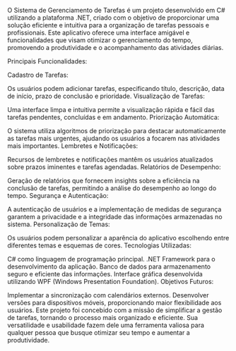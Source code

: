 O Sistema de Gerenciamento de Tarefas é um projeto desenvolvido em C# utilizando a plataforma .NET, criado com o objetivo de proporcionar uma solução eficiente e intuitiva para a organização de tarefas pessoais e profissionais. Este aplicativo oferece uma interface amigável e funcionalidades que visam otimizar o gerenciamento do tempo, promovendo a produtividade e o acompanhamento das atividades diárias.

Principais Funcionalidades:

Cadastro de Tarefas:

Os usuários podem adicionar tarefas, especificando título, descrição, data de início, prazo de conclusão e prioridade.
Visualização de Tarefas:

Uma interface limpa e intuitiva permite a visualização rápida e fácil das tarefas pendentes, concluídas e em andamento.
Priorização Automática:

O sistema utiliza algoritmos de priorização para destacar automaticamente as tarefas mais urgentes, ajudando os usuários a focarem nas atividades mais importantes.
Lembretes e Notificações:

Recursos de lembretes e notificações mantêm os usuários atualizados sobre prazos iminentes e tarefas agendadas.
Relatórios de Desempenho:

Geração de relatórios que fornecem insights sobre a eficiência na conclusão de tarefas, permitindo a análise do desempenho ao longo do tempo.
Segurança e Autenticação:

A autenticação de usuários e a implementação de medidas de segurança garantem a privacidade e a integridade das informações armazenadas no sistema.
Personalização de Temas:

Os usuários podem personalizar a aparência do aplicativo escolhendo entre diferentes temas e esquemas de cores.
Tecnologias Utilizadas:

C# como linguagem de programação principal.
.NET Framework para o desenvolvimento da aplicação.
Banco de dados para armazenamento seguro e eficiente das informações.
Interface gráfica desenvolvida utilizando WPF (Windows Presentation Foundation).
Objetivos Futuros:

Implementar a sincronização com calendários externos.
Desenvolver versões para dispositivos móveis, proporcionando maior flexibilidade aos usuários.
Este projeto foi concebido com a missão de simplificar a gestão de tarefas, tornando o processo mais organizado e eficiente. Sua versatilidade e usabilidade fazem dele uma ferramenta valiosa para qualquer pessoa que busque otimizar seu tempo e aumentar a produtividade.
